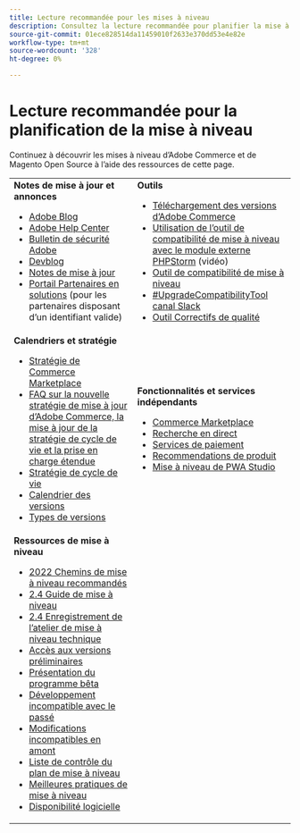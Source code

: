 ```yaml
---
title: Lecture recommandée pour les mises à niveau
description: Consultez la lecture recommandée pour planifier la mise à niveau d’Adobe Commerce ou de Magento Open Source.
source-git-commit: 01ece828514da11459010f2633e370dd53e4e82e
workflow-type: tm+mt
source-wordcount: '328'
ht-degree: 0%

---
```



# Lecture recommandée pour la planification de la mise à niveau

Continuez à découvrir les mises à niveau d’Adobe Commerce et de Magento Open Source à l’aide des ressources de cette page.

<table>
  <tbody>
    <tr>
      <td><strong>Notes de mise à jour et annonces</strong>
        <ul>
            <li><a href="https://blog.adobe.com/">Adobe Blog</a></li>
            <li><a href="https://support.magento.com/hc/en-us">Adobe Help Center</a></li>
            <li><a href="https://helpx.adobe.com/security/products/magento/apsb22-12.html">Bulletin de sécurité Adobe</a></li>
            <li><a href="https://community.magento.com/t5/Magento-DevBlog/bg-p/devblog">Devblog</a></li>
            <li><a href="https://devdocs.magento.com/guides/v2.4/release-notes/bk-release-notes.html">Notes de mise à jour</a></li>
            <li><a href="https://solutionpartners.adobe.com/solution-partners.html">Portail Partenaires en solutions</a> (pour les partenaires disposant d’un identifiant valide)</li>
          </ul>
        </td>
      <td><strong>Outils</strong>
        <ul>
            <li><a href="https://magento.com/tech-resources/downloads">Téléchargement des versions d’Adobe Commerce</li>
            <li><a href="https://experienceleague.adobe.com/docs/commerce-learn/tutorials/uct-phpstorm.html?lang=en">Utilisation de l’outil de compatibilité de mise à niveau avec le module externe PHPStorm</a> (vidéo)</li>
            <li><a href="https://experienceleague.adobe.com/docs/commerce-operations/upgrade-guide/upgrade-compatibility-tool/overview.html?lang=en">Outil de compatibilité de mise à niveau</a></li>
            <li><a href="https://magentocommeng.slack.com/archives/C019Y143U9F">#UpgradeCompatibilityTool canal Slack</a></li>
            <li><a href="https://devdocs.magento.com/quality-patches/usage.html">Outil Correctifs de qualité</a></li>
          </ul>
      </td>
    </tr>
    <tr>
      <td><strong>Calendriers et stratégie</strong>
        <ul>
            <li><a href="https://marketplacesupport.magento.com/hc/en-us/articles/4413722432653">Stratégie de Commerce Marketplace</a></li>
            <li><a href="https://support.magento.com/hc/en-us/articles/4409421516301-FAQ-for-New-Adobe-Commerce-Release-Strategy-and-Updated-Lifecycle-Policy">FAQ sur la nouvelle stratégie de mise à jour d’Adobe Commerce, la mise à jour de la stratégie de cycle de vie et la prise en charge étendue</a></li>
            <li><a href="https://www.adobe.com/content/dam/cc/en/legal/terms/enterprise/pdfs/Adobe-Commerce-Software-Lifecycle-Policy.pdf">Stratégie de cycle de vie</a></li>
            <li><a href="https://devdocs.magento.com/release/">Calendrier des versions</a></li>
            <li><a href="https://devdocs.magento.com/release/policy/">Types de versions</a></li>
          </ul>
        </td>
      <td><strong>Fonctionnalités et services indépendants</strong>
        <ul>
            <li><a href="https://marketplace.magento.com/">Commerce Marketplace</a></li>
            <li><a href="https://marketplace.magento.com/magento-live-search.html">Recherche en direct</a></li>
            <li><a href="https://marketplace.magento.com/magento-payment-services.html">Services de paiement</a></li>
            <li><a href="https://marketplace.magento.com/magento-product-recommendations.html">Recommendations de produit</a></li>
            <li><a href="https://developer.adobe.com/commerce/pwa-studio/guides/upgrading-versions">Mise à niveau de PWA Studio</a></li>
          </ul>
      </td>
    </tr>
    <tr>
      <td><strong>Ressources de mise à niveau</strong>
        <ul>
             <li><a href="https://experienceleague.adobe.com/docs/commerce-operations/upgrade-guide/resources/recommended-upgrade-paths-2022.html?lang=en">2022 Chemins de mise à niveau recommandés</a></li>
            <li><a href="https://experienceleague.adobe.com/docs/commerce-operations/upgrade-guide/overview.html">2.4 Guide de mise à niveau</a></li>
            <li><a href="https://experienceleague.adobe.com/docs/commerce-learn/tutorials/upgrade-workshop.html?lang=en">2.4 Enregistrement de l’atelier de mise à niveau technique</a></li>
            <li><a href="https://support.magento.com/hc/en-us/articles/360034120932">Accès aux versions préliminaires</a></li>
            <li><a href="https://devdocs.magento.com/release/beta-program.html">Présentation du programme bêta</a></li>
            <li><a href="https://devdocs.magento.com/contributor-guide/backward-compatible-development/index.html">Développement incompatible avec le passé</a></li>
            <li><a href="https://devdocs.magento.com/guides/v2.4/release-notes/backward-incompatible-changes/index.html">Modifications incompatibles en amont</a></li>
            <li><a href="https://support.magento.com/hc/en-us/articles/360057968951-Upgrade-plan-checklist-for-Adobe-Commerce">Liste de contrôle du plan de mise à niveau</a></li>
            <li><a href="https://experienceleague.adobe.com/docs/commerce-operations/upgrade-guide/prepare/best-practices.html?lang=en">Meilleures pratiques de mise à niveau</a></li>
            <li><a href="https://devdocs.magento.com/release/availability.html">Disponibilité logicielle</a></li>
          </ul>
      </td>
      <td></td>
    </tr>
  </tbody>
</table>